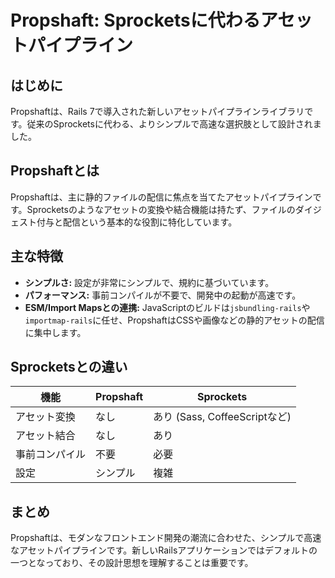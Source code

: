 # Propshaft: Sprocketsに代わるアセットパイプライン

## はじめに
Propshaftは、Rails 7で導入された新しいアセットパイプラインライブラリです。従来のSprocketsに代わる、よりシンプルで高速な選択肢として設計されました。

## Propshaftとは
Propshaftは、主に静的ファイルの配信に焦点を当てたアセットパイプラインです。Sprocketsのようなアセットの変換や結合機能は持たず、ファイルのダイジェスト付与と配信という基本的な役割に特化しています。

## 主な特徴
- **シンプルさ:** 設定が非常にシンプルで、規約に基づいています。
- **パフォーマンス:** 事前コンパイルが不要で、開発中の起動が高速です。
- **ESM/Import Mapsとの連携:** JavaScriptのビルドは`jsbundling-rails`や`importmap-rails`に任せ、PropshaftはCSSや画像などの静的アセットの配信に集中します。

## Sprocketsとの違い
| 機能 | Propshaft | Sprockets |
|---|---|---|
| アセット変換 | なし | あり (Sass, CoffeeScriptなど) |
| アセット結合 | なし | あり |
| 事前コンパイル | 不要 | 必要 |
| 設定 | シンプル | 複雑 |

## まとめ
Propshaftは、モダンなフロントエンド開発の潮流に合わせた、シンプルで高速なアセットパイプラインです。新しいRailsアプリケーションではデフォルトの一つとなっており、その設計思想を理解することは重要です。
